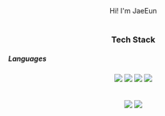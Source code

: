 <!--### Hi there 👋-->

<!--
**simi-22/simi-22** is a ✨ _special_ ✨ repository because its `README.md` (this file) appears on your GitHub profile.

Here are some ideas to get you started:

- 🔭 I’m currently working on ...
- 🌱 I’m currently learning ...
- 👯 I’m looking to collaborate on ...
- 🤔 I’m looking for help with ...
- 💬 Ask me about ...
- 📫 How to reach me: ...
- 😄 Pronouns: ...
- ⚡ Fun fact: ...
-->


<div align="center">Hi! I'm JaeEun</div>

</br>
<h3 align="center"> Tech Stack </h3>
<h5>Languages</h5>
<div display="flex" align="center">
<img src="https://img.shields.io/badge/HTML5-E34F26?style=for-the-badge&logo=java&logoColor=white">
<img src="https://img.shields.io/badge/CSS3-1572B6?style=for-the-badge&logo=java&logoColor=white">
<img src="https://img.shields.io/badge/js-yellow?style=flat&logo=javascript&logoColor=white"/>
<img src="https://img.shields.io/badge/React-61DAFB?style=for-the-badge&logo=java&logoColor=white">
</div>
</br>
</br>
<div display="flex" align="center">
<img src="https://img.shields.io/badge/visualstudiocode-007ACC?style=for-the-badge&logo=java&logoColor=white">
<img src="https://img.shields.io/badge/github-181717?style=for-the-badge&logo=java&logoColor=white">
</div>
